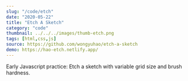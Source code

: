 ```yaml
---
slug: "/code/etch"
date: "2020-05-22"
title: "Etch A Sketch"
category: "code"
thumbnail: ../../../images/thumb-etch.png
tags: [html,css,js]
source: https://github.com/wongyuhao/etch-a-sketch
demo: https://hao-etch.netlify.app/
---
```


Early Javascript practice: Etch a sketch with variable grid size and brush hardness.